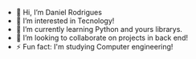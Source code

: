 - 👋 Hi, I’m Daniel Rodrigues
- 👀 I’m interested in Tecnology!
- 🌱 I’m currently learning Python and yours librarys.
- 💞️ I’m looking to collaborate on projects in back end!
- ⚡ Fun fact: I'm studying Computer engineering!

<!---
DanielRodrigues-prog/DanielRodrigues-prog is a ✨ special ✨ repository because its `README.md` (this file) appears on your GitHub profile.
You can click the Preview link to take a look at your changes.
--->
